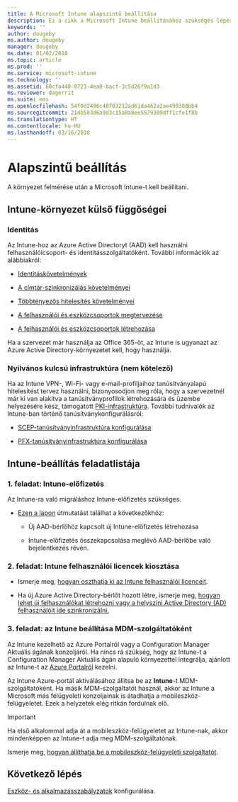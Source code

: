 ```yaml
---
title: A Microsoft Intune alapszintű beállítása
description: Ez a cikk a Microsoft Intune beállításához szükséges lépéseket ismerteti.
keywords: ''
author: dougeby
ms.author: dougeby
manager: dougeby
ms.date: 01/02/2018
ms.topic: article
ms.prod: ''
ms.service: microsoft-intune
ms.technology: ''
ms.assetid: 60cfa440-0723-4ea0-bacf-3c5d26f9a1d3
ms.reviewer: dagerrit
ms.suite: ems
ms.openlocfilehash: 54f0d2496c40703212ad61da462a2ae499388bb4
ms.sourcegitcommit: 21db583d6a9d3c15a8a8ee5579309dff1cfe1f8b
ms.translationtype: HT
ms.contentlocale: hu-HU
ms.lasthandoff: 03/16/2018
---
```

# <a name="basic-setup"></a>Alapszintű beállítás

A környezet felmérése után a Microsoft Intune-t kell beállítani.

## <a name="external-dependencies-for-an-intune-deployment"></a>Intune-környezet külső függőségei

### <a name="identity"></a>Identitás

Az Intune-hoz az Azure Active Directoryt (AAD) kell használni felhasználóicsoport- és identitásszolgáltatóként. További információk az alábbiakról:

-  [Identitáskövetelmények](https://docs.microsoft.com/active-directory/active-directory-hybrid-identity-design-considerations-overview#design-considerations-overview)

-   [A címtár-szinkronizálás követelményei](https://docs.microsoft.com/active-directory/active-directory-hybrid-identity-design-considerations-directory-sync-requirements)

-   [Többtényezős hitelesítés követelményei](https://docs.microsoft.com/active-directory/active-directory-hybrid-identity-design-considerations-multifactor-auth-requirements)

-   [A felhasználói és eszközcsoportok megtervezése](users-add.md)

-   [A felhasználói és eszközcsoportok létrehozása](groups-get-started.md)

Ha a szervezet már használja az Office 365-öt, az Intune is ugyanazt az Azure Active Directory-környezetet kell, hogy használja.

### <a name="pki-optional"></a>Nyilvános kulcsú infrastruktúra (nem kötelező)

Ha az Intune VPN-, Wi-Fi- vagy e-mail-profiljaihoz tanúsítványalapú hitelesítést tervez használni, bizonyosodjon meg róla, hogy a szervezetnél már ki van alakítva a tanúsítványprofilok létrehozására és üzembe helyezésére kész, támogatott [PKI-infrastruktúra](certificates-configure.md). További tudnivalók az Intune-ban történő tanúsítványkonfigurálásról:

-   [SCEP-tanúsítványinfrastruktúra konfigurálása](/intune/certificates-scep-configure)

-   [PFX-tanúsítványinfrastruktúra konfigurálása](/intune/certficates-pfx-configure)


## <a name="task-list-for-an-intune-setup"></a>Intune-beállítás feladatlistája

### <a name="task-1-intune-subscription"></a>1. feladat: Intune-előfizetés

Az Intune-ra való migráláshoz Intune-előfizetés szükséges.

-   [Ezen a lapon](https://portal.office.com/Signup/Signup.aspx?OfferId=40BE278A-DFD1-470a-9EF7-9F2596EA7FF9&dl=INTUNE_A&ali=1#0) útmutatást találhat a következőkhöz:

    -   Új AAD-bérlőhöz kapcsolt új Intune-előfizetés létrehozása

    -   Intune-előfizetés összekapcsolása meglévő AAD-bérlőbe való bejelentkezés révén.

### <a name="task-2-assign-intune-user-licenses"></a>2. feladat: Intune felhasználói licencek kiosztása

-   Ismerje meg, [hogyan oszthatja ki az Intune felhasználói licenceit](licenses-assign.md).

-   Ha új Azure Active Directory-bérlőt hozott létre, ismerje meg, [hogyan lehet új felhasználókat létrehozni vagy a helyszíni Active Directory (AD) felhasználóit ide szinkronizálni.](https://docs.microsoft.com/azure/active-directory/connect/active-directory-aadconnect)

### <a name="task-3-set-your-mdm-authority-to-intune"></a>3. feladat: az Intune beállítása MDM-szolgáltatóként

Az Intune kezelhető az Azure Portalról vagy a Configuration Manager Aktuális ágának konzoljáról. Ha nincs rá szükség, hogy az Intune-t a Configuration Manager Aktuális ágán alapuló környezettel integrálja, ajánlott az Intune-t az [Azure Portalról](https://portal.azure.com) kezelni.

Az Intune Azure-portál aktiválásához állítsa be az **Intune**-t MDM-szolgáltatóként. Ha másik MDM-szolgáltatót használ, akkor az Intune a Microsoft más felügyeleti konzoljainak is átadhatja a mobileszköz-felügyeletet. Ezek a helyzetek elég ritkán fordulnak elő.

> [!IMPORTANT]
> Ha első alkalommal adja át a mobileszköz-felügyeletet az Intune-nak, akkor mindenképpen az Intune-t adja meg MDM-szolgáltatónak.

Ismerje meg, [hogyan állíthatja be a mobileszköz-felügyeleti szolgáltatót](mdm-authority-set.md).

## <a name="next-step"></a>Következő lépés

[Eszköz- és alkalmazásszabályzatok](migration-guide-configure-policies.md) konfigurálása.
